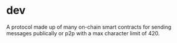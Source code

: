 # dev
A protocol made up of many on-chain smart contracts for sending messages  publically or p2p with a max character limit of 420. 
